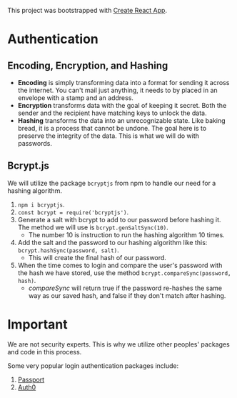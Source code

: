 This project was bootstrapped with [Create React App](https://github.com/facebook/create-react-app).

# Authentication

## Encoding, Encryption, and Hashing

* **Encoding** is simply transforming data into a format for sending it across the internet. You can't mail just anything, it needs to by placed in an envelope with a stamp and an address.
* **Encryption** transforms data with the goal of keeping it secret. Both the sender and the recipient have matching keys to unlock the data.
* **Hashing** transforms the data into an unrecognizable state. Like baking bread, it is a process that cannot be undone. The goal here is to preserve the integrity of the data. This is what we will do with passwords.

## Bcrypt.js

We will utilize the package `bcryptjs` from npm to handle our need for a hashing algorithm. 

1. `npm i bcryptjs`.
2. `const bcrypt = require('bcryptjs')`.
3. Generate a salt with bcrypt to add to our password before hashing it. The method we will use is `bcrypt.genSaltSync(10)`.
    * The number 10 is instruction to run the hashing algorithm 10 times.
4. Add the salt and the password to our hashing algorithm like this: `bcrypt.hashSync(password, salt)`.
    * This will create the final hash of our password.
5. When the time comes to login and compare the user's password with the hash we have stored, use the method `bcrypt.compareSync(password, hash)`.
    * _compareSync_ will return true if the password re-hashes the same way as our saved hash, and false if they don't match after hashing.

# Important

We are not security experts. This is why we utilize other peoples' packages and code in this process.

Some very popular login authentication packages include: 
1. [Passport](http://www.passportjs.org/)
2. [Auth0](https://auth0.com/)